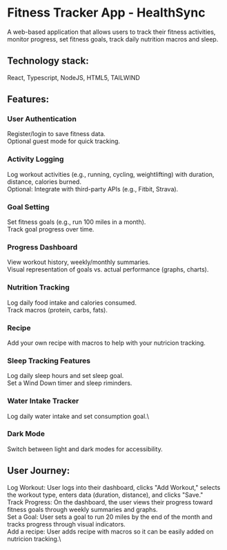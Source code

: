 # Fitness Tracker App - HealthSync
A web-based application that allows users to track their fitness activities, monitor progress, set fitness goals, track daily nutrition macros and sleep.

## Technology stack:
React, Typescript, NodeJS, HTML5, TAILWIND

## Features:

### User Authentication
Register/login to save fitness data.\
Optional guest mode for quick tracking.

### Activity Logging
Log workout activities (e.g., running, cycling, weightlifting) with duration, distance, calories burned.\
Optional: Integrate with third-party APIs (e.g., Fitbit, Strava).

### Goal Setting
Set fitness goals (e.g., run 100 miles in a month).\
Track goal progress over time.

### Progress Dashboard
View workout history, weekly/monthly summaries.\
Visual representation of goals vs. actual performance (graphs, charts).

### Nutrition Tracking
Log daily food intake and calories consumed.\
Track macros (protein, carbs, fats).

### Recipe 
Add your own recipe with macros to help with your nutricion tracking.

### Sleep Tracking Features
Log daily sleep hours and set sleep goal.\
Set a Wind Down timer and sleep riminders.

### Water Intake Tracker
Log daily water intake and set consumption goal.\

### Dark Mode
Switch between light and dark modes for accessibility.

## User Journey:
Log Workout: User logs into their dashboard, clicks "Add Workout," selects the workout type, enters data (duration, distance), and clicks "Save."\
Track Progress: On the dashboard, the user views their progress toward fitness goals through weekly summaries and graphs.\
Set a Goal: User sets a goal to run 20 miles by the end of the month and tracks progress through visual indicators.\
Add a recipe: User adds recipe with macros so it can be easily added on nutricion tracking.\
